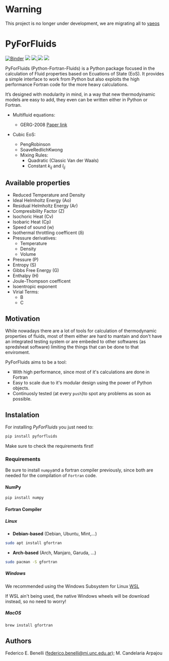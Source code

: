 # Warning
This project is no longer under development, we are migrating all to [yaeos](https://github.com/ipqa-research/yaeos)

# PyForFluids 
[![Binder](https://mybinder.org/badge_logo.svg)](https://mybinder.org/v2/gh/fedebenelli/PyForFluids/dev?labpath=https%3A%2F%2Fgithub.com%2Ffedebenelli%2FPyForFluids%2Fblob%2Fdev%2Fdocs%2Fsource%2Ftutorial.ipynb)
<a href="https://codeclimate.com/github/fedebenelli/PyForFluids/maintainability">
<img src="https://api.codeclimate.com/v1/badges/3551471cd4cdf37e226f/maintainability"/></a>
<a href="https://github.com/fedebenelli/pyforfluids/actions/workflows/CI.yml">
<img src="https://github.com/fedebenelli/pyforfluids/actions/workflows/CI.yml/badge.svg">
</a> 
<a href='https://pyforfluids.readthedocs.io/en/latest/?badge=latest'>
<img src="https://camo.githubusercontent.com/69644832889fa9dfcdb974614129be2fda8e4591989fd713a983a21e7fd8d1ad/68747470733a2f2f696d672e736869656c64732e696f2f62616467652f4469536f6674436f6d7043692d46414d41462d666664613030"></a>
<a href='https://pypi.org/project/pyforfluids/'>
<img src='https://img.shields.io/pypi/v/pyforfluids'>
</a>

PyForFluids (Python-Fortran-Fluids) is a Python package focused in the
calculation of Fluid properties based on Ecuations of State (EoS). It provides
a simple interface to work from Python but also exploits the high performance
Fortran code for the more heavy calculations.

It’s designed with modularity in mind, in a way that new thermodyinamic models
are easy to add, they even can be written either in Python or Fortran.

- Multifluid equations:
	- GERG-2008 [Paper link](https://pubs.acs.org/doi/10.1021/je300655b)

- Cubic EoS:
	- PengRobinson
	- SoaveRedlichKwong
	- Mixing Rules:
		- Quadratic (Classic Van der Waals)
		- Constant $k_{ij}$ and $l_{ij}$

## Available properties
- Reduced Temperature and Density
- Ideal Helmholtz Energy (Ao)
- Residual Helmholtz Energy (Ar)
- Compresibility Factor (Z)
- Isochoric Heat (Cv)
- Isobaric Heat (Cp)
- Speed of sound (w)
- Isothermal throttling coefficent (δ)
- Pressure derivatives:
	- Temperature
	- Density
	- Volume
- Pressure (P)
- Entropy (S)
- Gibbs Free Energy (G)
- Enthalpy (H)
- Joule-Thompson coefficent
- Isoentropic exponent
- Virial Terms:
	- B
	- C

## Motivation
While nowadays there are a lot of tools for calculation of thermodynamic
properties of fluids, most of them either are hard to mantain and don't have an
integrated testing system or are embeded to other softwares (as spredsheat
software) limiting the things that can be done to that enviroment.

PyForFluids aims to be a tool:

- With high performance, since most of it's calculations are done in Fortran
- Easy to scale due to it's modular design using the power of Python objects.
- Continuosly tested (at every `push`)to spot any problems as soon as possible.

## Instalation
For installing _PyForFluids_ you just need to:

```sh
pip install pyforfluids
```

Make sure to check the requirements first!

### Requirements
Be sure to install `numpy`and a fortran compiler previously, since both are
needed for the compilation of `Fortran` code.

#### NumPy
```sh
pip install numpy
```

#### Fortran Compiler

##### Linux
- **Debian-based** (Debian, Ubuntu, Mint,...)

```sh
sudo apt install gfortran
```

- **Arch-based** (Arch, Manjaro, Garuda, ...)

```sh
sudo pacman -S gfortran
```

##### Windows
We recommended using the Windows Subsystem for Linux 
[WSL](https://www.windowscentral.com/install-windows-subsystem-linux-windows-10)

If WSL ain't being used, the native Windows wheels will be download instead,
so no need to worry!

##### MacOS

```sh
brew install gfortran
```

## Authors
Federico E. Benelli (<a href=federico.benelli@mi.unc.edu.ar>federico.benelli@mi.unc.edu.ar</a>); M. Candelaria
Arpajou
